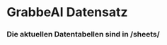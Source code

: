 





































































































































































































































































































































# GrabbeAI Datensatz





### Die aktuellen Datentabellen sind in /sheets/


